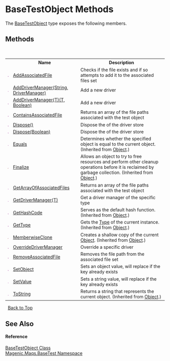 # BaseTestObject Methods
 

The <a href="#/MAQS_5/BaseTest_AUTOGENERATED/BaseTestObject_Class">BaseTestObject</a> type exposes the following members.


## Methods
&nbsp;<table><tr><th></th><th>Name</th><th>Description</th></tr><tr><td>![Public method](media/pubmethod.gif "Public method")</td><td><a href="#/MAQS_5/BaseTest_AUTOGENERATED/BaseTestObject-AddAssociatedFile_Method">AddAssociatedFile</a></td><td>
Checks if the file exists and if so attempts to add it to the associated files set</td></tr><tr><td>![Public method](media/pubmethod.gif "Public method")</td><td><a href="#/MAQS_5/BaseTest_AUTOGENERATED/BaseTestObject-AddDriverManager_Method_(String,_DriverManager)">AddDriverManager(String, DriverManager)</a></td><td>
Add a new driver</td></tr><tr><td>![Public method](media/pubmethod.gif "Public method")</td><td><a href="#/MAQS_5/BaseTest_AUTOGENERATED/BaseTestObject-AddDriverManager('T')_Method_('T',_Boolean)">AddDriverManager(T)(T, Boolean)</a></td><td>
Add a new driver</td></tr><tr><td>![Public method](media/pubmethod.gif "Public method")</td><td><a href="#/MAQS_5/BaseTest_AUTOGENERATED/BaseTestObject-ContainsAssociatedFile_Method">ContainsAssociatedFile</a></td><td>
Returns an array of the file paths associated with the test object</td></tr><tr><td>![Public method](media/pubmethod.gif "Public method")</td><td><a href="#/MAQS_5/BaseTest_AUTOGENERATED/BaseTestObject-Dispose_Method()">Dispose()</a></td><td>
Dispose the of the driver store</td></tr><tr><td>![Public method](media/pubmethod.gif "Public method")</td><td><a href="#/MAQS_5/BaseTest_AUTOGENERATED/BaseTestObject-Dispose_Method_(Boolean)">Dispose(Boolean)</a></td><td>
Dispose the of the driver store</td></tr><tr><td>![Public method](media/pubmethod.gif "Public method")</td><td><a href="http://msdn2.microsoft.com/en-us/library/bsc2ak47" target="_blank">Equals</a></td><td>
Determines whether the specified object is equal to the current object.
 (Inherited from <a href="http://msdn2.microsoft.com/en-us/library/e5kfa45b" target="_blank">Object</a>.)</td></tr><tr><td>![Protected method](media/protmethod.gif "Protected method")</td><td><a href="http://msdn2.microsoft.com/en-us/library/4k87zsw7" target="_blank">Finalize</a></td><td>
Allows an object to try to free resources and perform other cleanup operations before it is reclaimed by garbage collection.
 (Inherited from <a href="http://msdn2.microsoft.com/en-us/library/e5kfa45b" target="_blank">Object</a>.)</td></tr><tr><td>![Public method](media/pubmethod.gif "Public method")</td><td><a href="#/MAQS_5/BaseTest_AUTOGENERATED/BaseTestObject-GetArrayOfAssociatedFiles_Method">GetArrayOfAssociatedFiles</a></td><td>
Returns an array of the file paths associated with the test object</td></tr><tr><td>![Public method](media/pubmethod.gif "Public method")</td><td><a href="#/MAQS_5/BaseTest_AUTOGENERATED/BaseTestObject-GetDriverManager('T')_Method">GetDriverManager(T)</a></td><td>
Get a driver manager of the specific type</td></tr><tr><td>![Public method](media/pubmethod.gif "Public method")</td><td><a href="http://msdn2.microsoft.com/en-us/library/zdee4b3y" target="_blank">GetHashCode</a></td><td>
Serves as the default hash function.
 (Inherited from <a href="http://msdn2.microsoft.com/en-us/library/e5kfa45b" target="_blank">Object</a>.)</td></tr><tr><td>![Public method](media/pubmethod.gif "Public method")</td><td><a href="http://msdn2.microsoft.com/en-us/library/dfwy45w9" target="_blank">GetType</a></td><td>
Gets the <a href="http://msdn2.microsoft.com/en-us/library/42892f65" target="_blank">Type</a> of the current instance.
 (Inherited from <a href="http://msdn2.microsoft.com/en-us/library/e5kfa45b" target="_blank">Object</a>.)</td></tr><tr><td>![Protected method](media/protmethod.gif "Protected method")</td><td><a href="http://msdn2.microsoft.com/en-us/library/57ctke0a" target="_blank">MemberwiseClone</a></td><td>
Creates a shallow copy of the current <a href="http://msdn2.microsoft.com/en-us/library/e5kfa45b" target="_blank">Object</a>.
 (Inherited from <a href="http://msdn2.microsoft.com/en-us/library/e5kfa45b" target="_blank">Object</a>.)</td></tr><tr><td>![Public method](media/pubmethod.gif "Public method")</td><td><a href="#/MAQS_5/BaseTest_AUTOGENERATED/BaseTestObject-OverrideDriverManager_Method">OverrideDriverManager</a></td><td>
Override a specific driver</td></tr><tr><td>![Public method](media/pubmethod.gif "Public method")</td><td><a href="#/MAQS_5/BaseTest_AUTOGENERATED/BaseTestObject-RemoveAssociatedFile_Method">RemoveAssociatedFile</a></td><td>
Removes the file path from the associated file set</td></tr><tr><td>![Public method](media/pubmethod.gif "Public method")</td><td><a href="#/MAQS_5/BaseTest_AUTOGENERATED/BaseTestObject-SetObject_Method">SetObject</a></td><td>
Sets an object value, will replace if the key already exists</td></tr><tr><td>![Public method](media/pubmethod.gif "Public method")</td><td><a href="#/MAQS_5/BaseTest_AUTOGENERATED/BaseTestObject-SetValue_Method">SetValue</a></td><td>
Sets a string value, will replace if the key already exists</td></tr><tr><td>![Public method](media/pubmethod.gif "Public method")</td><td><a href="http://msdn2.microsoft.com/en-us/library/7bxwbwt2" target="_blank">ToString</a></td><td>
Returns a string that represents the current object.
 (Inherited from <a href="http://msdn2.microsoft.com/en-us/library/e5kfa45b" target="_blank">Object</a>.)</td></tr></table>&nbsp;
<a href="#basetestobject-methods">Back to Top</a>

## See Also


#### Reference
<a href="#/MAQS_5/BaseTest_AUTOGENERATED/BaseTestObject_Class">BaseTestObject Class</a><br /><a href="#/MAQS_5/BaseTest_AUTOGENERATED/Magenic-Maqs-BaseTest_Namespace">Magenic.Maqs.BaseTest Namespace</a><br />